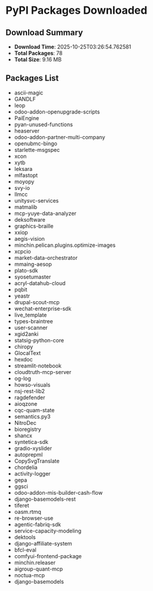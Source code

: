 # PyPI Packages Downloaded

## Download Summary
- **Download Time**: 2025-10-25T03:26:54.762581
- **Total Packages**: 78
- **Total Size**: 9.16 MB

## Packages List
- ascii-magic
- GANDLF
- leop
- odoo-addon-openupgrade-scripts
- PaiEngine
- pyan-unused-functions
- heaserver
- odoo-addon-partner-multi-company
- openubmc-bingo
- starlette-msgspec
- xcon
- xytb
- leksara
- mlfastopt
- moyopy
- svy-io
- llmcc
- unitysvc-services
- matmalib
- mcp-yuye-data-analyzer
- deksoftware
- graphics-braille
- xxiop
- aegis-vision
- minchin.pelican.plugins.optimize-images
- xcpcio
- market-data-orchestrator
- mmaing-aesop
- plato-sdk
- syosetumaster
- acryl-datahub-cloud
- pqbit
- yeastr
- drupal-scout-mcp
- wechat-enterprise-sdk
- live_template
- types-braintree
- user-scanner
- xgid2anki
- statsig-python-core
- chiropy
- GlocalText
- hexdoc
- streamlit-notebook
- cloudtruth-mcp-server
- og-log
- howso-visuals
- nsj-rest-lib2
- ragdefender
- aioqzone
- cqc-quam-state
- semantics.py3
- NitroDec
- bioregistry
- shancx
- syntetica-sdk
- gradio-xyslider
- autoprepml
- CopySvgTranslate
- chordelia
- activity-logger
- gepa
- ggsci
- odoo-addon-mis-builder-cash-flow
- django-basemodels-rest
- tiferet
- oasm.rtmq
- re-browser-use
- agentic-fabriq-sdk
- service-capacity-modeling
- dektools
- django-affiliate-system
- bfcl-eval
- comfyui-frontend-package
- minchin.releaser
- aigroup-quant-mcp
- noctua-mcp
- django-basemodels
